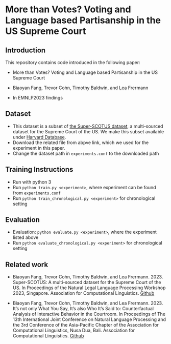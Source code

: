 # More than Votes? Voting and Language based Partisanship in the US Supreme Court

## Introduction

This repository contains code introduced in the following paper:

- More than Votes? Voting and Language based Partisanship in the US Supreme Court 

- Biaoyan Fang, Trevor Cohn, Timothy Baldwin, and Lea Frermann 

- In EMNLP2023 findings 

## Dataset 

- This dataset is a subset of [the Super-SCOTUS dataset](https://github.com/biaoyanf/Super-SCOTUS), a multi-sourced dataset for the Supreme Court of the US. We make this subset available under [Harvard Database](https://dataverse.harvard.edu/dataset.xhtml?persistentId=doi:10.7910/DVN/SHFQYU). 
- Download the related file from abpve link, which we used for the experiment in this paper. 
- Change the dataset path in `experiments.conf` to the downloaded path 



## Training Instructions
- Run with python 3
- Run `python train.py <experiment>`, where experiment can be found from `experiments.conf` 
- Run `python train_chronological.py <experiment>` for chronological setting 


## Evaluation
- Evaluation: `python evaluate.py <experiment>`, where the experiment listed above 
- Run `python evaluate_chronological.py <experiment>` for chronological setting 


## Related work 
- Biaoyan Fang, Trevor Cohn, Timothy Baldwin, and Lea Frermann. 2023. Super-SCOTUS: A multi-sourced dataset for the Supreme Court of the US. In Proceedings of the Natural Legal Language Processing Workshop 2023, Singapore. Association for Computational Linguistics. [Github](https://github.com/biaoyanf/Super-SCOTUS)


- Biaoyan Fang, Trevor Cohn, Timothy Baldwin, and Lea Frermann. 2023. It’s not only What You Say, It’s also Who It’s Said to: Counterfactual Analysis of Interactive Behavior in the Courtroom. In Proceedings of The 13th International Joint Conference on Natural Language Processing and the 3rd Conference of the Asia-Pacific Chapter of the Association for Computational Linguistics, Nusa Dua, Bali. Association for Computational Linguistics. [Github](https://github.com/biaoyanf/SCOTUS-counterfactual)